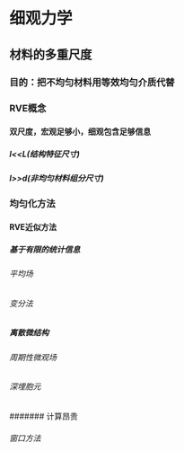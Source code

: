 #  细观力学
##  材料的多重尺度	
###  目的：把不均匀材料用等效均匀介质代替
###  RVE概念
####  双尺度，宏观足够小，细观包含足够信息
#####  l<<L(结构特征尺寸)
#####  l>>d(非均匀材料组分尺寸)
###  均匀化方法
####  RVE近似方法
#####  基于有限的统计信息
######  平均场
######  变分法
#####  离散微结构
######  周期性微观场
######  深埋胞元
#######  计算昂贵
######  窗口方法
